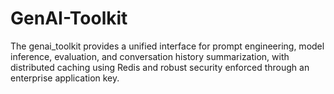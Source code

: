 # GenAI-Toolkit
The genai_toolkit provides a unified interface for prompt engineering, model inference, evaluation, and conversation history summarization, with distributed caching using Redis and robust security enforced through an enterprise application key.

